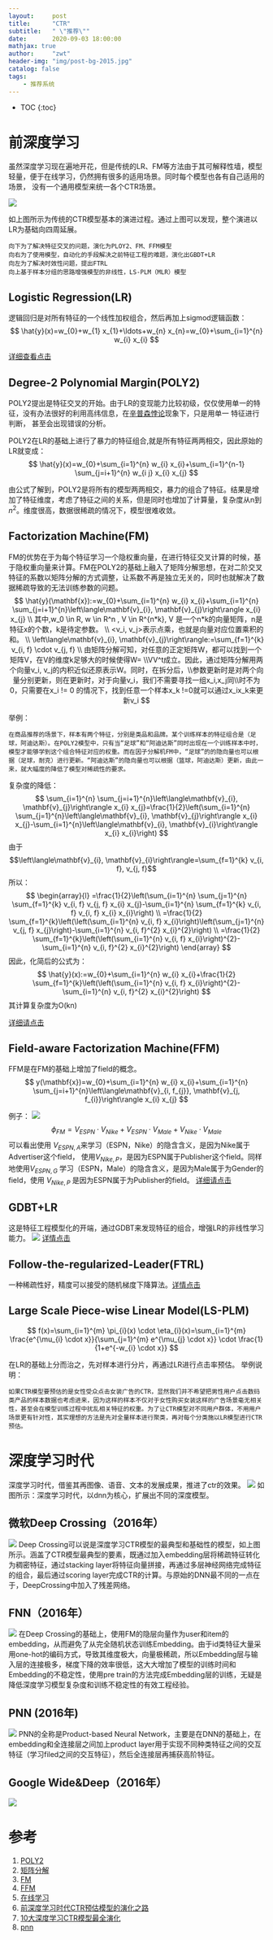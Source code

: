 ```yaml
---
layout:     post
title:      "CTR"
subtitle:   " \"推荐\""
date:       2020-09-03 18:00:00
mathjax: true
author:     "zwt"
header-img: "img/post-bg-2015.jpg"
catalog: false
tags:
    - 推荐系统
---
```

* TOC
{:toc}

# 前深度学习

虽然深度学习现在遍地开花，但是传统的LR、FM等方法由于其可解释性墙，模型轻量，便于在线学习，仍然拥有很多的适用场景。同时每个模型也各有自己适用的场景， 没有一个通用模型来统一各个CTR场景。

![](https://zwt0204.github.io//img/CTR.png)

如上图所示为传统的CTR模型基本的演进过程。通过上图可以发现，整个演进以LR为基础向四周延展。

```
向下为了解决特征交叉的问题，演化为PLOY2、FM、FFM模型
向右为了使用模型，自动化的手段解决之前特征工程的难题，演化出GBDT+LR
向左为了解决时效性问题，提出FTRL
向上基于样本分组的思路增强模型的非线性，LS-PLM（MLR）模型
```
## Logistic Regression(LR)
逻辑回归是对所有特征的一个线性加权组合，然后再加上sigmod逻辑函数：
$$
\hat{y}(x)=w_{0}+w_{1} x_{1}+\ldots+w_{n} x_{n}=w_{0}+\sum_{i=1}^{n} w_{i} x_{i}
$$

[详细查看点击](https://zwt0204.github.io/2020/09/02/lr+gdbt/)

## Degree-2 Polynomial Margin(POLY2)

POLY2提出是特征交叉的开始。由于LR的变现能力比较初级，仅仅使用单一的特征，没有办法很好的利用高纬信息，在[辛普森悖论](https://baike.baidu.com/item/%E8%BE%9B%E6%99%AE%E6%A3%AE%E6%82%96%E8%AE%BA/4475862?fr=aladdin)现象下，只是用单一 特征进行判断， 甚至会出现错误的分析。

POLY2在LR的基础上进行了暴力的特征组合,就是所有特征两两相交，因此原始的LR就变成：
$$
\hat{y}(x)=w_{0}+\sum_{i=1}^{n} w_{i} x_{i}+\sum_{i=1}^{n-1} \sum_{j=i+1}^{n} w_{i j} x_{i} x_{j}
$$

由公式了解到，POLY2是将所有的模型两两相交，暴力的组合了特征。结果是增加了特征维度，考虑了特征之间的关系，但是同时也增加了计算量，复杂度从n到$n^2$。维度很高，数据很稀疏的情况下，模型很难收敛。

## Factorization Machine(FM)

FM的优势在于为每个特征学习一个隐权重向量，在进行特征交叉计算的时候，基于隐权重向量来计算。FM在POLY2的基础上融入了矩阵分解思想，在对二阶交叉特征的系数以矩阵分解的方式调整，让系数不再是独立无关的，同时也就解决了数据稀疏导致的无法训练参数的问题。
$$
\hat{y}(\mathbf{x}):=w_{0}+\sum_{i=1}^{n} w_{i} x_{i}+\sum_{i=1}^{n} \sum_{j=i+1}^{n}\left\langle\mathbf{v}_{i}, \mathbf{v}_{j}\right\rangle x_{i} x_{j}
\\
其中,w_0 \in R, w \in R^n , V \in R^{n*k}, V 是一个n*k的向量矩阵，n是特征x的个数，k是待定参数。
\\
<v_i, v_j>表示点乘，也就是向量对应位置乘积的和。
\\
\left\langle\mathbf{v}_{i}, \mathbf{v}_{j}\right\rangle:=\sum_{f=1}^{k} v_{i, f} \cdot v_{j, f}
\\
由矩阵分解可知，对任意的正定矩阵W，都可以找到一个矩阵V，在V的维度k足够大的时候使得W= \\VV^t成立。因此，通过矩阵分解用两个向量v_i, v_j的内积近似还原表示W。同时，在拆分后，\\参数更新时是对两个向量分别更新，则在更新时，对于向量v_i，我们不需要寻找一组x_i,x_j同\\时不为0，只需要在x_i != 0 的情况下，找到任意一个样本x_k !=0就可以通过x_ix_k来更新v_i
$$

举例：
```
在商品推荐的场景下，样本有两个特征，分别是类品和品牌。某个训练样本的特征组合是（足球，阿迪达斯）。在POLY2模型中，只有当“足球”和“阿迪达斯”同时出现在一个训练样本中时，模型才能够学到这个组合特征对应的权重。而在因子分解机FM中，“足球”的的隐向量也可以根据（足球，耐克）进行更新。“阿迪达斯”的隐向量也可以根据（篮球，阿迪达斯）更新，由此一来，就大幅度的降低了模型对稀疏性的要求。
```

复杂度的降低：
$$
\sum_{i=1}^{n} \sum_{j=i+1}^{n}\left\langle\mathbf{v}_{i}, \mathbf{v}_{j}\right\rangle x_{i} x_{j}=\frac{1}{2}\left(\sum_{i=1}^{n} \sum_{j=1}^{n}\left\langle\mathbf{v}_{i}, \mathbf{v}_{j}\right\rangle x_{i} x_{j}-\sum_{i=1}^{n}\left\langle\mathbf{v}_{i}, \mathbf{v}_{i}\right\rangle x_{i} x_{i}\right)
$$
由于$$\left\langle\mathbf{v}_{i}, \mathbf{v}_{i}\right\rangle=\sum_{f=1}^{k} v_{i, f}, v_{j, f}$$所以：
$$
\begin{array}{l}
=\frac{1}{2}\left(\sum_{i=1}^{n} \sum_{j=1}^{n} \sum_{f=1}^{k} v_{i, f} v_{j, f} x_{i} x_{j}-\sum_{i=1}^{n} \sum_{f=1}^{k} v_{i, f} v_{i, f} x_{i} x_{i}\right) \\
=\frac{1}{2} \sum_{f=1}^{k}\left(\left(\sum_{i=1}^{n} v_{i, f} x_{i}\right)\left(\sum_{j=1}^{n} v_{j, f} x_{j}\right)-\sum_{i=1}^{n} v_{i, f}^{2} x_{i}^{2}\right) \\
=\frac{1}{2} \sum_{f=1}^{k}\left(\left(\sum_{i=1}^{n} v_{i, f} x_{i}\right)^{2}-\sum_{i=1}^{n} v_{i, f}^{2} x_{i}^{2}\right)
\end{array}
$$
因此，化简后的公式为：
$$
\hat{y}(x):=w_{0}+\sum_{i=1}^{n} w_{i} x_{i}+\frac{1}{2} \sum_{f=1}^{k}\left(\left(\sum_{i=1}^{n} v_{i, f} x_{i}\right)^{2}-\sum_{i=1}^{n} v_{i, f}^{2} x_{i}^{2}\right)
$$
其计算复杂度为O(kn)

[详细请点击](https://zwt0204.github.io/2020/09/04/FM+FFM/)

## Field-aware Factorization Machine(FFM)

FFM是在FM的基础上增加了field的概念。
$$
y(\mathbf{x})=w_{0}+\sum_{i=1}^{n} w_{i} x_{i}+\sum_{i=1}^{n} \sum_{j=i+1}^{n}\left\langle\mathbf{v}_{i, f_{j}}, \mathbf{v}_{j, f_{i}}\right\rangle x_{i} x_{j}
$$

例子：
![](https://zwt0204.github.io//img/ctr1.png)
$$
\phi_{F M}=V_{E S P N} \cdot V_{Nike}+V_{E S P N} \cdot V_{Male}+V_{Nike} \cdot V_{Male}
$$
可以看出使用 $V_{ESPN, A}$来学习（ESPN，Nike）的隐含含义，是因为Nike属于Advertiser这个field， 使用$V_{Nike, P}$，是因为ESPN属于Publisher这个field。同样地使用$V_{ESPN, G}$ 学习（ESPN，Male）的隐含含义，是因为Male属于为Gender的field，使用 $V_{Nike, P}$ 是因为ESPN属于为Publisher的field。
[详细请点击](https://zwt0204.github.io/2020/09/04/FM+FFM/)

## GDBT+LR

这是特征工程模型化的开端，通过GDBT来发现特征的组合，增强LR的非线性学习能力。
![](https://zwt0204.github.io//img/ctr2.png)
[详情点击](https://zwt0204.github.io/2020/09/02/lr+gdbt/)

## Follow-the-regularized-Leader(FTRL)

一种稀疏性好，精度可以接受的随机梯度下降算法。[详情点击](https://zwt0204.github.io/2020/09/04/在线学习/)

## Large Scale Piece-wise Linear Model(LS-PLM)

$$
f(x)=\sum_{i=1}^{m} \pi_{i}(x) \cdot \eta_{i}(x)=\sum_{i=1}^{m} \frac{e^{\mu_{i} \cdot x}}{\sum_{j=1}^{m} e^{\mu_{j} \cdot x}} \cdot \frac{1}{1+e^{-w_{i} \cdot x}}
$$

在LR的基础上分而治之，先对样本进行分片，再通过LR进行点击率预估。
举例说明：
```
如果CTR模型要预估的是女性受众点击女装广告的CTR，显然我们并不希望把男性用户点击数码类产品的样本数据也考虑进来，因为这样的样本不仅对于女性购买女装这样的广告场景毫无相关性，甚至会在模型训练过程中扰乱相关特征的权重。为了让CTR模型对不同用户群体，不用用户场景更有针对性，其实理想的方法是先对全量样本进行聚类，再对每个分类施以LR模型进行CTR预估。
```

# 深度学习时代

深度学习时代，借鉴其再图像、语音、文本的发展成果，推进了ctr的效果。
![](https://zwt0204.github.io//img/ctr3.png)
如图所示：深度学习时代，以dnn为核心，扩展出不同的深度模型。

## 微软Deep Crossing（2016年）

![](https://zwt0204.github.io//img/deepcrossing.png)
Deep Crossing可以说是深度学习CTR模型的最典型和基础性的模型，如上图所示。涵盖了CTR模型最典型的要素，既通过加入embedding层将稀疏特征转化为稠密特征，通过stacking layer将特征向量拼接，再通过多层神经网络完成特征的组合，最后通过scoring layer完成CTR的计算。与原始的DNN最不同的一点在于，DeepCrossing中加入了残差网络。

## FNN（2016年）
![](https://zwt0204.github.io//img/fnn.png)
在Deep Crossing的基础上，使用FM的隐层向量作为user和item的embedding，从而避免了从完全随机状态训练Embedding。由于id类特征大量采用one-hot的编码方式，导致其维度极大，向量极稀疏，所以Embedding层与输入层的连接极多，梯度下降的效率很低，这大大增加了模型的训练时间和Embedding的不稳定性，使用pre train的方法完成Embedding层的训练，无疑是降低深度学习模型复杂度和训练不稳定性的有效工程经验。

## PNN (2016年)
![](https://zwt0204.github.io//img/pnn.png)
PNN的全称是Product-based Neural Network，主要是在DNN的基础上，在embedding和全连接层之间加上product layer用于实现不同种类特征之间的交互特征（学习filed之间的交互特征），然后全连接层再捕获高阶特征。

## Google Wide&Deep（2016年）
![](https://zwt0204.github.io//img/wide&deep.png)


# 参考

1. [POLY2](https://zhuanlan.zhihu.com/p/153500425)
2. [矩阵分解](https://zhuanlan.zhihu.com/p/145120275)
3. [FM](https://zhuanlan.zhihu.com/p/153500425)
4. [FFM](https://zhuanlan.zhihu.com/p/50692817)
5. [在线学习](https://github.com/wzhe06/Ad-papers/blob/master/Optimization%20Method/%E5%9C%A8%E7%BA%BF%E6%9C%80%E4%BC%98%E5%8C%96%E6%B1%82%E8%A7%A3%28Online%20Optimization%29-%E5%86%AF%E6%89%AC.pdf)
6. [前深度学习时代CTR预估模型的演化之路](https://zhuanlan.zhihu.com/p/61154299)
7. [10大深度学习CTR模型最全演化](https://zhuanlan.zhihu.com/p/63186101)
8. [pnn](https://zhuanlan.zhihu.com/p/38416582)